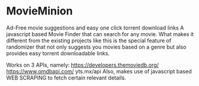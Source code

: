 # MovieMinion
Ad-Free movie suggestions and easy one click torrent download links
A javascript based Movie Finder that can search for any movie.
What makes it different from the existing projects like this is the special feature of randomizer that not only suggests you movies based on a genre but also provides easy torrent downloadable links.

Works on 3 APIs, namely:
https://developers.themoviedb.org/
https://www.omdbapi.com/
yts.mx/api
Also, makes use of javascript based WEB SCRAPING to fetch certain relevant details.

